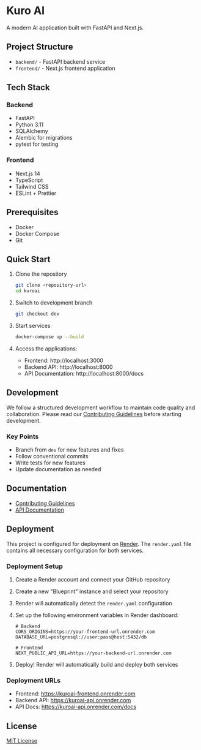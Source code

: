 # Kuro AI

A modern AI application built with FastAPI and Next.js.

## Project Structure

- `backend/` - FastAPI backend service
- `frontend/` - Next.js frontend application

## Tech Stack

### Backend
- FastAPI
- Python 3.11
- SQLAlchemy
- Alembic for migrations
- pytest for testing

### Frontend
- Next.js 14
- TypeScript
- Tailwind CSS
- ESLint + Prettier

## Prerequisites

- Docker
- Docker Compose
- Git

## Quick Start

1. Clone the repository
   ```bash
   git clone <repository-url>
   cd kuroai
   ```

2. Switch to development branch
   ```bash
   git checkout dev
   ```

3. Start services
   ```bash
   docker-compose up --build
   ```

4. Access the applications:
   - Frontend: http://localhost:3000
   - Backend API: http://localhost:8000
   - API Documentation: http://localhost:8000/docs

## Development

We follow a structured development workflow to maintain code quality and collaboration. Please read our [Contributing Guidelines](CONTRIBUTING.md) before starting development.

### Key Points

- Branch from `dev` for new features and fixes
- Follow conventional commits
- Write tests for new features
- Update documentation as needed

## Documentation

- [Contributing Guidelines](CONTRIBUTING.md)
- [API Documentation](http://localhost:8000/docs)

## Deployment

This project is configured for deployment on [Render](https://render.com). The `render.yaml` file contains all necessary configuration for both services.

### Deployment Setup

1. Create a Render account and connect your GitHub repository

2. Create a new "Blueprint" instance and select your repository

3. Render will automatically detect the `render.yaml` configuration

4. Set up the following environment variables in Render dashboard:
   ```
   # Backend
   CORS_ORIGINS=https://your-frontend-url.onrender.com
   DATABASE_URL=postgresql://user:pass@host:5432/db
   
   # Frontend
   NEXT_PUBLIC_API_URL=https://your-backend-url.onrender.com
   ```

5. Deploy! Render will automatically build and deploy both services

### Deployment URLs

- Frontend: https://kuroai-frontend.onrender.com
- Backend API: https://kuroai-api.onrender.com
- API Docs: https://kuroai-api.onrender.com/docs

## License

[MIT License](LICENSE)

